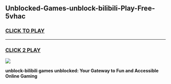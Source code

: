 
## Unblocked-Games-unblock-bilibili-Play-Free-5vhac
<h3>
<a href="https://premium76.site?title=unblock-bilibili&ref=23A">CLICK TO PLAY</a></h3>
<hr>

<h3>
<a href="https://premium76.site?title=unblock-bilibili&ref=23A">CLICK 2 PLAY</a>
  
</h3>

<a href="https://premium76.site?title=unblock-bilibili&ref=23A"><img src="https://clearcache.store/games.png"></a>


**unblock-bilibili games unblocked: Your Gateway to Fun and Accessible Online Gaming**
